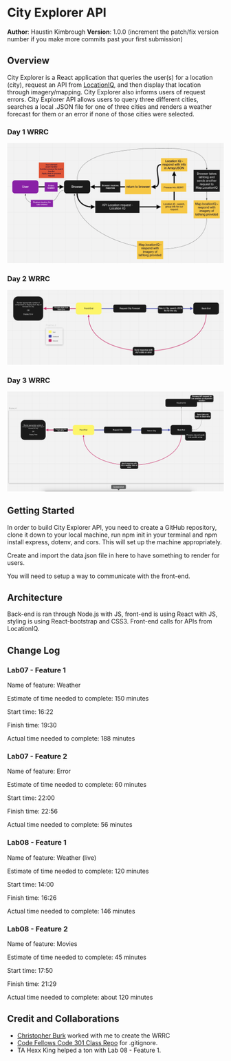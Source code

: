 # City Explorer API

**Author**: Haustin Kimbrough
**Version**: 1.0.0 (increment the patch/fix version number if you make more commits past your first submission)

## Overview
City Explorer is a React application that queries the user(s) for a location (city), request an API from [LocationIQ](https://locationiq.com/), and then display that location through imagery/mapping. City Explorer also informs users of request errors. City Explorer API allows users to query three different cities, searches a local .JSON file for one of three cities and renders a weather forecast for them or an error if none of those cities were selected.

### Day 1 WRRC

![WRRC](./wrrc.png)

### Day 2 WRRC

![WRRC](./wrrc2.png)

### Day 3 WRRC

![WRRC](./wrrc3.png)

## Getting Started
<!-- What are the steps that a user must take in order to build this app on their own machine and get it running? -->
In order to build City Explorer API, you need to create a GitHub repository, clone it down to your local machine, run npm init in your terminal and npm install express, dotenv, and cors. This will set up the machine appropriately.

Create and import the data.json file in here to have something to render for users.

You will need to setup a way to communicate with the front-end.

## Architecture
<!-- Provide a detailed description of the application design. What technologies (languages, libraries, etc) you're using, and any other relevant design information. -->
Back-end is ran through Node.js with JS, front-end is using React with JS, styling is using React-bootstrap and CSS3. Front-end calls for APIs from LocationIQ.

## Change Log

<!-- Use this area to document the iterative changes made to your application as each feature is successfully implemented. Use time stamps. Here's an example:

01-01-2001 4:59pm - Application now has a fully-functional express server, with a GET route for the location resource. -->

### Lab07 - Feature 1

Name of feature: Weather

Estimate of time needed to complete: 150 minutes

Start time: 16:22

Finish time: 19:30

Actual time needed to complete: 188 minutes

### Lab07 - Feature 2

Name of feature: Error

Estimate of time needed to complete: 60 minutes

Start time: 22:00

Finish time: 22:56

Actual time needed to complete: 56 minutes

### Lab08 - Feature 1

Name of feature: Weather (live)

Estimate of time needed to complete: 120 minutes

Start time: 14:00

Finish time: 16:26

Actual time needed to complete: 146 minutes

### Lab08 - Feature 2

Name of feature: Movies

Estimate of time needed to complete: 45 minutes

Start time: 17:50

Finish time: 21:29

Actual time needed to complete: about 120 minutes

## Credit and Collaborations
<!-- Give credit (and a link) to other people or resources that helped you build this application. -->
- [Christopher Burk](https://github.com/cburk2019) worked with me to create the WRRC
- [Code Fellows Code 301 Class Repo](https://github.com/codefellows/seattle-code-301d77) for .gitignore.
- TA Hexx King helped a ton with Lab 08 - Feature 1.
